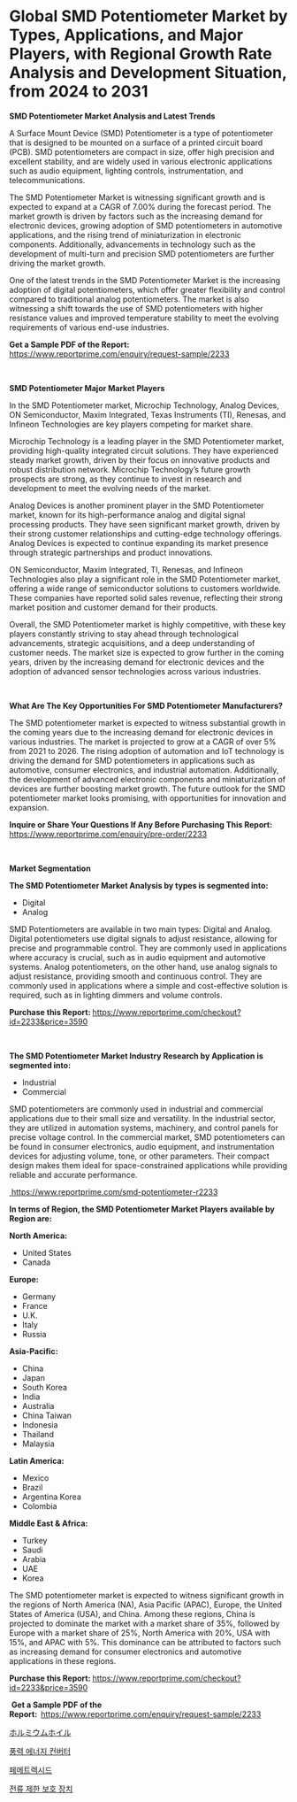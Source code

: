 <p><h1>Global SMD Potentiometer Market by Types, Applications, and Major Players, with Regional Growth Rate Analysis and Development Situation, from 2024 to 2031</h1></p><p><strong>SMD Potentiometer Market Analysis and Latest Trends</strong></p>
<p><p>A Surface Mount Device (SMD) Potentiometer is a type of potentiometer that is designed to be mounted on a surface of a printed circuit board (PCB). SMD potentiometers are compact in size, offer high precision and excellent stability, and are widely used in various electronic applications such as audio equipment, lighting controls, instrumentation, and telecommunications.</p><p>The SMD Potentiometer Market is witnessing significant growth and is expected to expand at a CAGR of 7.00% during the forecast period. The market growth is driven by factors such as the increasing demand for electronic devices, growing adoption of SMD potentiometers in automotive applications, and the rising trend of miniaturization in electronic components. Additionally, advancements in technology such as the development of multi-turn and precision SMD potentiometers are further driving the market growth.</p><p>One of the latest trends in the SMD Potentiometer Market is the increasing adoption of digital potentiometers, which offer greater flexibility and control compared to traditional analog potentiometers. The market is also witnessing a shift towards the use of SMD potentiometers with higher resistance values and improved temperature stability to meet the evolving requirements of various end-use industries.</p></p>
<p><strong>Get a Sample PDF of the Report:&nbsp;</strong> <a href="https://www.reportprime.com/enquiry/request-sample/2233">https://www.reportprime.com/enquiry/request-sample/2233</a></p>
<p>&nbsp;</p>
<p><strong>SMD Potentiometer Major Market Players</strong></p>
<p><p>In the SMD Potentiometer market, Microchip Technology, Analog Devices, ON Semiconductor, Maxim Integrated, Texas Instruments (TI), Renesas, and Infineon Technologies are key players competing for market share.</p><p>Microchip Technology is a leading player in the SMD Potentiometer market, providing high-quality integrated circuit solutions. They have experienced steady market growth, driven by their focus on innovative products and robust distribution network. Microchip Technology’s future growth prospects are strong, as they continue to invest in research and development to meet the evolving needs of the market.</p><p>Analog Devices is another prominent player in the SMD Potentiometer market, known for its high-performance analog and digital signal processing products. They have seen significant market growth, driven by their strong customer relationships and cutting-edge technology offerings. Analog Devices is expected to continue expanding its market presence through strategic partnerships and product innovations.</p><p>ON Semiconductor, Maxim Integrated, TI, Renesas, and Infineon Technologies also play a significant role in the SMD Potentiometer market, offering a wide range of semiconductor solutions to customers worldwide. These companies have reported solid sales revenue, reflecting their strong market position and customer demand for their products.</p><p>Overall, the SMD Potentiometer market is highly competitive, with these key players constantly striving to stay ahead through technological advancements, strategic acquisitions, and a deep understanding of customer needs. The market size is expected to grow further in the coming years, driven by the increasing demand for electronic devices and the adoption of advanced sensor technologies across various industries.</p></p>
<p>&nbsp;</p>
<p><strong>What Are The Key Opportunities For SMD Potentiometer Manufacturers?</strong></p>
<p><p>The SMD potentiometer market is expected to witness substantial growth in the coming years due to the increasing demand for electronic devices in various industries. The market is projected to grow at a CAGR of over 5% from 2021 to 2026. The rising adoption of automation and IoT technology is driving the demand for SMD potentiometers in applications such as automotive, consumer electronics, and industrial automation. Additionally, the development of advanced electronic components and miniaturization of devices are further boosting market growth. The future outlook for the SMD potentiometer market looks promising, with opportunities for innovation and expansion.</p></p>
<p><strong>Inquire or Share Your Questions If Any Before Purchasing This Report:</strong> <a href="https://www.reportprime.com/enquiry/pre-order/2233">https://www.reportprime.com/enquiry/pre-order/2233</a></p>
<p>&nbsp;</p>
<p><strong>Market Segmentation</strong></p>
<p><strong>The SMD Potentiometer Market Analysis by types is segmented into:</strong></p>
<p><ul><li>Digital</li><li>Analog</li></ul></p>
<p><p>SMD Potentiometers are available in two main types: Digital and Analog. Digital potentiometers use digital signals to adjust resistance, allowing for precise and programmable control. They are commonly used in applications where accuracy is crucial, such as in audio equipment and automotive systems. Analog potentiometers, on the other hand, use analog signals to adjust resistance, providing smooth and continuous control. They are commonly used in applications where a simple and cost-effective solution is required, such as in lighting dimmers and volume controls.</p></p>
<p><strong>Purchase this Report:&nbsp;</strong><a href="https://www.reportprime.com/checkout?id=2233&price=3590">https://www.reportprime.com/checkout?id=2233&price=3590</a></p>
<p>&nbsp;</p>
<p><strong>The SMD Potentiometer Market Industry Research by Application is segmented into:</strong></p>
<p><ul><li>Industrial</li><li>Commercial</li></ul></p>
<p><p>SMD potentiometers are commonly used in industrial and commercial applications due to their small size and versatility. In the industrial sector, they are utilized in automation systems, machinery, and control panels for precise voltage control. In the commercial market, SMD potentiometers can be found in consumer electronics, audio equipment, and instrumentation devices for adjusting volume, tone, or other parameters. Their compact design makes them ideal for space-constrained applications while providing reliable and accurate performance.</p></p>
<p><a href="https://www.reportprime.com/smd-potentiometer-r2233">&nbsp;https://www.reportprime.com/smd-potentiometer-r2233</a></p>
<p><strong>In terms of Region, the SMD Potentiometer Market Players available by Region are:</strong></p>
<p>
    <p> <strong> North America: </strong>
        <ul>
            <li>United States</li>
            <li>Canada</li>
        </ul>
        </p> 
    <p> <strong> Europe: </strong>
        <ul>
            <li>Germany</li>
            <li>France</li>
            <li>U.K.</li>
            <li>Italy</li>
            <li>Russia</li>
        </ul>
        </p> 
    <p> <strong> Asia-Pacific: </strong>
        <ul>
            <li>China</li>
            <li>Japan</li>
            <li>South Korea</li>
            <li>India</li>
            <li>Australia</li>
            <li>China Taiwan</li>
            <li>Indonesia</li>
            <li>Thailand</li>
            <li>Malaysia</li>
        </ul>
        </p> 
    <p> <strong> Latin America: </strong>
        <ul>
            <li>Mexico</li>
            <li>Brazil</li>
            <li>Argentina Korea</li>
            <li>Colombia</li>
        </ul>
        </p> 
    <p> <strong> Middle East & Africa: </strong>
        <ul>
            <li>Turkey</li>
            <li>Saudi</li>
            <li>Arabia</li>
            <li>UAE</li>
            <li>Korea</li>
        </ul>
    </p>
    </p>
<p><p>The SMD potentiometer market is expected to witness significant growth in the regions of North America (NA), Asia Pacific (APAC), Europe, the United States of America (USA), and China. Among these regions, China is projected to dominate the market with a market share of 35%, followed by Europe with a market share of 25%, North America with 20%, USA with 15%, and APAC with 5%. This dominance can be attributed to factors such as increasing demand for consumer electronics and automotive applications in these regions.</p></p>
<p><strong>Purchase this Report: </strong><a href="https://www.reportprime.com/checkout?id=2233&price=3590">https://www.reportprime.com/checkout?id=2233&price=3590</a></p>
<p>&nbsp;<strong>Get a Sample PDF of the Report:&nbsp;&nbsp;</strong><a href="https://www.reportprime.com/enquiry/request-sample/2233">https://www.reportprime.com/enquiry/request-sample/2233</a></p>
<p><strong></strong></p>
<p><p><a href="https://medium.com/@brycenboyer2023/%E3%83%9B%E3%83%AB%E3%83%9F%E3%82%A6%E3%83%A0%E7%AE%94%E3%81%AE%E5%B8%82%E5%A0%B4%E5%8B%95%E5%90%91-%E5%B8%82%E5%A0%B4%E3%83%88%E3%83%AC%E3%83%B3%E3%83%89-%E6%88%90%E9%95%B7-2024%E5%B9%B4%E3%81%8B%E3%82%892031%E5%B9%B4%E3%81%AE%E4%BA%88%E6%B8%AC-5d4993377c0e">ホルミウムホイル</a></p><p><a href="https://medium.com/@kavonhansen15/%ED%92%8D%EB%A0%A5-%EC%97%90%EB%84%88%EC%A7%80-%EB%B3%80%ED%99%98%EA%B8%B0-%EC%8B%9C%EC%9E%A5-%EC%9C%A0%ED%98%95-%EC%9D%91%EC%9A%A9-%EB%B0%8F-%EC%A7%80%EB%A6%AC%EB%B3%84-%EC%A2%85%ED%95%A9-%ED%8F%89%EA%B0%80-64274178ddff">풍력 에너지 컨버터</a></p><p><a href="https://github.com/mpodehpw07370073/Market-Research-Report-List-2/blob/main/391788969127.md">페메트렉시드</a></p><p><a href="https://medium.com/@ralphyjames/%EC%A0%84%EB%A5%98-%EC%A0%9C%ED%95%9C-%EB%B3%B4%ED%98%B8%EC%9E%A5%EC%B9%98-%EC%8B%9C%EC%9E%A5-%EA%B2%BD%EC%9F%81-%EB%B6%84%EC%84%9D-%EC%8B%9C%EC%9E%A5-%EB%8F%99%ED%96%A5-%EB%B0%8F-2031%EB%85%84%EA%B9%8C%EC%A7%80%EC%9D%98-%EC%98%88%EC%B8%A1-be6a47455f6c">전류 제한 보호 장치</a></p></p>